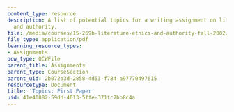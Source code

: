 ```yaml
---
content_type: resource
description: A list of potential topics for a writing assignment on literature, ethics,
  and authority.
file: /media/courses/15-269b-literature-ethics-and-authority-fall-2002/41e4088259dd40135ffe371fc7bb8c4a_paperassignment1.pdf
file_type: application/pdf
learning_resource_types:
- Assignments
ocw_type: OCWFile
parent_title: Assignments
parent_type: CourseSection
parent_uid: 2b072a3d-2858-4d53-f784-a97770497615
resourcetype: Document
title: 'Topics: First Paper'
uid: 41e40882-59dd-4013-5ffe-371fc7bb8c4a
---
```

